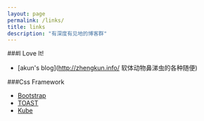 ```yaml
---
layout: page
permalink: /links/
title: links
description: "有深度有见地的博客群"
---
```


###I Love It!

* [akun's blog](http://zhengkun.info/ 软体动物鼻涕虫的各种随便)

###Css Framework

* [Bootstrap](http://getbootstrap.com/)
* [TOAST](http://daneden.github.io/Toast/)
* [Kube](http://imperavi.com/kube/)
